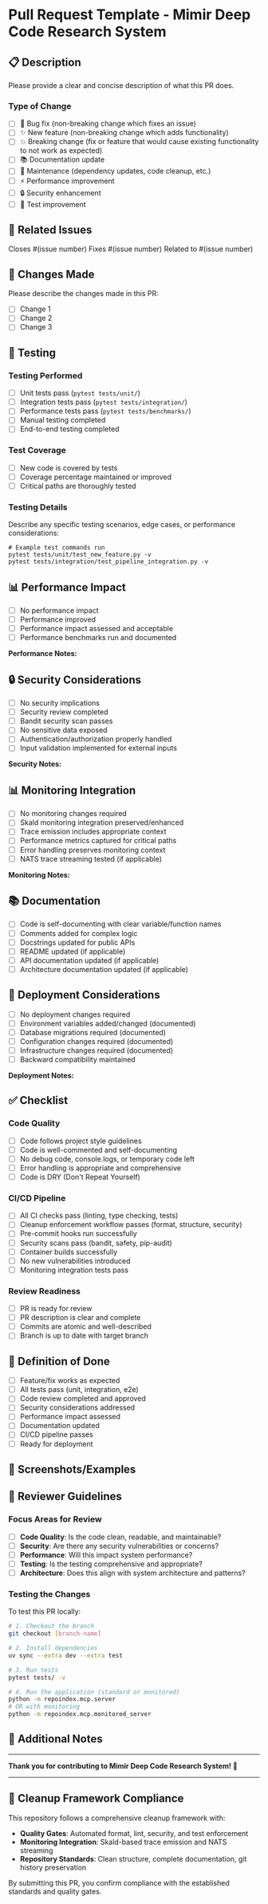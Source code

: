 # Pull Request Template - Mimir Deep Code Research System

## 📋 Description

Please provide a clear and concise description of what this PR does.

### Type of Change
- [ ] 🐛 Bug fix (non-breaking change which fixes an issue)
- [ ] ✨ New feature (non-breaking change which adds functionality)
- [ ] 💥 Breaking change (fix or feature that would cause existing functionality to not work as expected)
- [ ] 📚 Documentation update
- [ ] 🔧 Maintenance (dependency updates, code cleanup, etc.)
- [ ] ⚡ Performance improvement
- [ ] 🔒 Security enhancement
- [ ] 🧪 Test improvement

## 🔗 Related Issues

Closes #(issue number)
Fixes #(issue number)
Related to #(issue number)

## 🚀 Changes Made

Please describe the changes made in this PR:

- [ ] Change 1
- [ ] Change 2
- [ ] Change 3

## 🧪 Testing

### Testing Performed
- [ ] Unit tests pass (`pytest tests/unit/`)
- [ ] Integration tests pass (`pytest tests/integration/`)
- [ ] Performance tests pass (`pytest tests/benchmarks/`)
- [ ] Manual testing completed
- [ ] End-to-end testing completed

### Test Coverage
- [ ] New code is covered by tests
- [ ] Coverage percentage maintained or improved
- [ ] Critical paths are thoroughly tested

### Testing Details
Describe any specific testing scenarios, edge cases, or performance considerations:

```
# Example test commands run
pytest tests/unit/test_new_feature.py -v
pytest tests/integration/test_pipeline_integration.py -v
```

## 📊 Performance Impact

- [ ] No performance impact
- [ ] Performance improved
- [ ] Performance impact assessed and acceptable
- [ ] Performance benchmarks run and documented

**Performance Notes:**
<!-- Describe any performance implications, benchmark results, or optimization details -->

## 🔒 Security Considerations

- [ ] No security implications
- [ ] Security review completed
- [ ] Bandit security scan passes
- [ ] No sensitive data exposed
- [ ] Authentication/authorization properly handled
- [ ] Input validation implemented for external inputs

**Security Notes:**
<!-- Describe any security considerations, mitigations, or reviews performed -->

## 📊 Monitoring Integration

- [ ] No monitoring changes required
- [ ] Skald monitoring integration preserved/enhanced
- [ ] Trace emission includes appropriate context
- [ ] Performance metrics captured for critical paths
- [ ] Error handling preserves monitoring context
- [ ] NATS trace streaming tested (if applicable)

**Monitoring Notes:**
<!-- Describe monitoring implications, trace context, or observability changes -->

## 📚 Documentation

- [ ] Code is self-documenting with clear variable/function names
- [ ] Comments added for complex logic
- [ ] Docstrings updated for public APIs
- [ ] README updated (if applicable)
- [ ] API documentation updated (if applicable)
- [ ] Architecture documentation updated (if applicable)

## 🔧 Deployment Considerations

- [ ] No deployment changes required
- [ ] Environment variables added/changed (documented)
- [ ] Database migrations required (documented)
- [ ] Configuration changes required (documented)
- [ ] Infrastructure changes required (documented)
- [ ] Backward compatibility maintained

**Deployment Notes:**
<!-- Describe any deployment steps, configuration changes, or migration requirements -->

## ✅ Checklist

### Code Quality
- [ ] Code follows project style guidelines
- [ ] Code is well-commented and self-documenting
- [ ] No debug code, console.logs, or temporary code left
- [ ] Error handling is appropriate and comprehensive
- [ ] Code is DRY (Don't Repeat Yourself)

### CI/CD Pipeline
- [ ] All CI checks pass (linting, type checking, tests)
- [ ] Cleanup enforcement workflow passes (format, structure, security)
- [ ] Pre-commit hooks run successfully
- [ ] Security scans pass (bandit, safety, pip-audit)
- [ ] Container builds successfully
- [ ] No new vulnerabilities introduced
- [ ] Monitoring integration tests pass

### Review Readiness
- [ ] PR is ready for review
- [ ] PR description is clear and complete
- [ ] Commits are atomic and well-described
- [ ] Branch is up to date with target branch

## 🎯 Definition of Done

- [ ] Feature/fix works as expected
- [ ] All tests pass (unit, integration, e2e)
- [ ] Code review completed and approved
- [ ] Security considerations addressed
- [ ] Performance impact assessed
- [ ] Documentation updated
- [ ] CI/CD pipeline passes
- [ ] Ready for deployment

## 📱 Screenshots/Examples

<!-- If applicable, add screenshots, code examples, or output samples to help reviewers understand the changes -->

## 🤝 Reviewer Guidelines

### Focus Areas for Review
- [ ] **Code Quality**: Is the code clean, readable, and maintainable?
- [ ] **Security**: Are there any security vulnerabilities or concerns?
- [ ] **Performance**: Will this impact system performance?
- [ ] **Testing**: Is the testing comprehensive and appropriate?
- [ ] **Architecture**: Does this align with system architecture and patterns?

### Testing the Changes
To test this PR locally:

```bash
# 1. Checkout the branch
git checkout [branch-name]

# 2. Install dependencies
uv sync --extra dev --extra test

# 3. Run tests
pytest tests/ -v

# 4. Run the application (standard or monitored)
python -m repoindex.mcp.server
# OR with monitoring
python -m repoindex.mcp.monitored_server
```

## 📝 Additional Notes

<!-- Any additional information that reviewers should know about this PR -->

---

**Thank you for contributing to Mimir Deep Code Research System! 🎉**

---

## 🧹 Cleanup Framework Compliance

This repository follows a comprehensive cleanup framework with:
- **Quality Gates**: Automated format, lint, security, and test enforcement
- **Monitoring Integration**: Skald-based trace emission and NATS streaming
- **Repository Standards**: Clean structure, complete documentation, git history preservation

By submitting this PR, you confirm compliance with the established standards and quality gates.

<!-- 
Please ensure all items in the checklist are completed before requesting review.
If any items are not applicable, mark them as complete and note why in the PR description.
-->